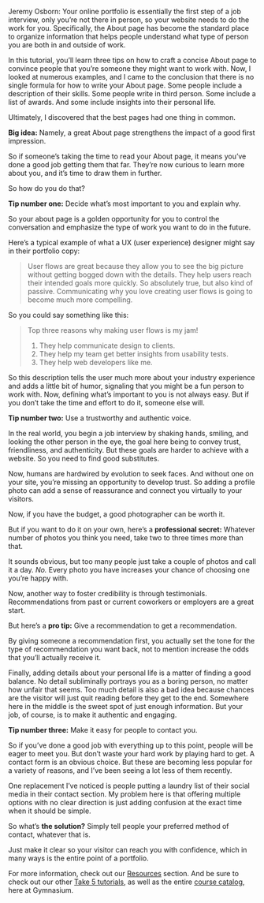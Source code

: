 Jeremy Osborn: Your online portfolio is essentially the first step of a job interview, only you’re not there in person, so your website needs to do the work for you. Specifically, the About page has become the standard place to organize information that helps people understand what type of person you are both in and outside of work.

In this tutorial, you’ll learn three tips on how to craft a concise About page to convince people that you’re someone they might want to work with. Now, I looked at numerous examples, and I came to the conclusion that there is no single formula for how to write your About page. Some people include a description of their skills. Some people write in third person. Some include a list of awards. And some include insights into their personal life.

Ultimately, I discovered that the best pages had one thing in common.

**Big idea:** Namely, a great About page strengthens the impact of a good first impression.

So if someone’s taking the time to read your About page, it means you’ve done a good job getting them that far. They’re now curious to learn more about you, and it’s time to draw them in further.

So how do you do that?

**Tip number one:** Decide what’s most important to you and explain why.

So your about page is a golden opportunity for you to control the conversation and emphasize the type of work you want to do in the future.

Here’s a typical example of what a UX (user experience) designer might say in their portfolio copy:

> User flows are great because they allow you to see the big picture without getting bogged down with the details. They help users reach their intended goals more quickly. So absolutely true, but also kind of passive. Communicating why you love creating user flows is going to become much more compelling.

So you could say something like this:

> Top three reasons why making user flows is my jam!
> 1. They help communicate design to clients.
> 2. They help my team get better insights from usability tests.
> 3. They help web developers like me.

So this description tells the user much more about your industry experience and adds a little bit of humor, signaling that you might be a fun person to work with. Now, defining what’s important to you is not always easy. But if you don’t take the time and effort to do it, someone else will.

**Tip number two:** Use a trustworthy and authentic voice.

In the real world, you begin a job interview by shaking hands, smiling, and looking the other person in the eye, the goal here being to convey trust, friendliness, and authenticity. But these goals are harder to achieve with a website. So you need to find good substitutes.

Now, humans are hardwired by evolution to seek faces. And without one on your site, you’re missing an opportunity to develop trust. So adding a profile photo can add a sense of reassurance and connect you virtually to your visitors.

Now, if you have the budget, a good photographer can be worth it.

But if you want to do it on your own, here’s a **professional secret:** Whatever number of photos you think you need, take two to three times more than that.

It sounds obvious, but too many people just take a couple of photos and call it a day. *No.* Every photo you have increases your chance of choosing one you’re happy with.

Now, another way to foster credibility is through testimonials. Recommendations from past or current coworkers or employers are a great start.

But here’s a **pro tip:** Give a recommendation to get a recommendation.

By giving someone a recommendation first, you actually set the tone for the type of recommendation you want back, not to mention increase the odds that you’ll actually receive it.

Finally, adding details about your personal life is a matter of finding a good balance. No detail subliminally portrays you as a boring person, no matter how unfair that seems. Too much detail is also a bad idea because chances are the visitor will just quit reading before they get to the end. Somewhere here in the middle is the sweet spot of just enough information. But your job, of course, is to make it authentic and engaging.

**Tip number three:** Make it easy for people to contact you.

So if you’ve done a good job with everything up to this point, people will be eager to meet you. But don’t waste your hard work by playing hard to get. A contact form is an obvious choice. But these are becoming less popular for a variety of reasons, and I’ve been seeing a lot less of them recently.

One replacement I’ve noticed is people putting a laundry list of their social media in their contact section. My problem here is that offering multiple options with no clear direction is just adding confusion at the exact time when it should be simple.

So what’s **the solution?** Simply tell people your preferred method of contact, whatever that is.

Just make it clear so your visitor can reach you with confidence, which in many ways is the entire point of a portfolio.

For more information, check out our [Resources][0] section. And be sure to check out our other [Take 5 tutorials][1], as well as the entire [course catalog][2], here at Gymnasium.

[0]: #tutorial-resources
[1]: /courses/take5/
[2]: /courses/
